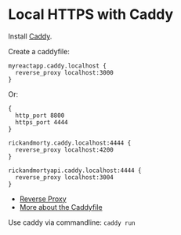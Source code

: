 # Local HTTPS with Caddy

Install [Caddy](https://caddyserver.com/docs/caddyfile).

Create a caddyfile:

```
myreactapp.caddy.localhost {
  reverse_proxy localhost:3000
}
```

Or:

```
{
  http_port 8800
  https_port 4444
}

rickandmorty.caddy.localhost:4444 {
  reverse_proxy localhost:4200
}

rickandmortyapi.caddy.localhost:4444 {
  reverse_proxy localhost:3004
}
```

- [Reverse Proxy](https://caddyserver.com/docs/caddyfile/directives/reverse_proxy#examples)
- [More about the Caddyfile](https://caddyserver.com/docs/caddyfile/concepts)

Use caddy via commandline: `caddy run`
